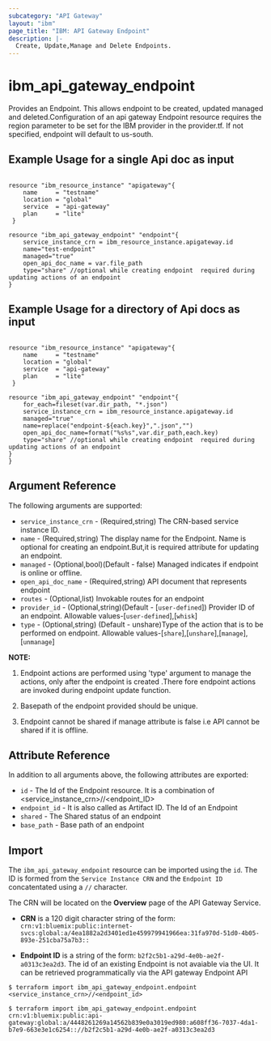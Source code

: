 ```yaml
---
subcategory: "API Gateway"
layout: "ibm"
page_title: "IBM: API Gateway Endpoint"
description: |-
  Create, Update,Manage and Delete Endpoints.
---
```


# ibm\_api_gateway_endpoint

Provides an Endpoint. This allows endpoint to be created, updated managed and deleted.Configuration of an api gateway Endpoint resource requires the region parameter to be set for the IBM provider in the provider.tf.  If not specified, endpoint will default to us-south.

## Example Usage for a single Api doc as input

```hcl

resource "ibm_resource_instance" "apigateway"{
    name     = "testname"
    location = "global"
    service  = "api-gateway"
    plan     = "lite"
 }

resource "ibm_api_gateway_endpoint" "endpoint"{
    service_instance_crn = ibm_resource_instance.apigateway.id
    name="test-endpoint"
    managed="true"
    open_api_doc_name = var.file_path
    type="share" //optional while creating endpoint  required during updating actions of an endpoint
}
```
## Example Usage for a directory of Api docs as input

```hcl

resource "ibm_resource_instance" "apigateway"{
    name     = "testname"
    location = "global"
    service  = "api-gateway"
    plan     = "lite"
 }

resource "ibm_api_gateway_endpoint" "endpoint"{
    for_each=fileset(var.dir_path, "*.json")
    service_instance_crn = ibm_resource_instance.apigateway.id
    managed="true"
    name=replace("endpoint-${each.key}",".json","")
    open_api_doc_name=format("%s%s",var.dir_path,each.key)
    type="share" //optional while creating endpoint  required during updating actions of an endpoint
}
}
```

## Argument Reference

The following arguments are supported:

* `service_instance_crn` - (Required,string) The CRN-based service instance ID.
* `name` - (Required,string) The display name for the Endpoint. Name is optional for creating an endpoint.But,it is required attribute for updating an endpoint.
* `managed` - (Optional,bool)(Default - false) Managed indicates if endpoint is online or offline.
* `open_api_doc_name` - (Required,string) API document that represents endpoint
* `routes` - (Optional,list) Invokable routes for an endpoint
* `provider_id` - (Optional,string)(Default - [`user-defined`]) Provider ID of an endpoint. Allowable values-[`user-defined`],[`whisk`]
* `type` - (Optional,string) (Default - unshare)Type of the action that is to be performed on endpoint. Allowable values-[`share`],[`unshare`],[`manage`],[`unmanage`]

**NOTE:** 
1. Endpoint actions are performed using 'type' argument to manage the actions, only after the endpoint is created .There fore endpoint actions are invoked during endpoint update function.

2. Basepath of the endpoint provided should be unique.

3. Endpoint cannot be shared if manage attribute is false i.e API cannot be shared if it is offline.

## Attribute Reference

In addition to all arguments above, the following attributes are exported:

* `id` - The Id of the Endpoint resource. It is a combination of <service_instance_crn>//<endpoint_ID>
* `endpoint_id` - It is also called as Artifact ID. The Id of an Endpoint
* `shared` - The Shared status of an endpoint
* `base_path` - Base path of an endpoint

## Import

The `ibm_api_gateway_endpoint` resource can be imported using the `id`. The ID is formed from the `Service Instance CRN` and the `Endpoint ID` concatentated using a `//` character.  

The CRN will be located on the **Overview** page of the API Gateway Service. 

* **CRN** is a 120 digit character string of the form: `crn:v1:bluemix:public:internet-svcs:global:a/4ea1882a2d3401ed1e459979941966ea:31fa970d-51d0-4b05-893e-251cba75a7b3::`

* **Endpoint ID** is a string of the form: `b2f2c5b1-a29d-4e0b-ae2f-a0313c3ea2d3`. The id of an existing Endpoint is not avaiable via the UI. It can be retrieved programmatically via the API gateway Endpoint API 


```
$ terraform import ibm_api_gateway_endpoint.endpoint <service_instance_crn>//<endpoint_id>

$ terraform import ibm_api_gateway_endpoint.endpoint crn:v1:bluemix:public:api-gateway:global:a/4448261269a14562b839e0a3019ed980:a608ff36-7037-4da1-b7e9-663e3e1c6254:://b2f2c5b1-a29d-4e0b-ae2f-a0313c3ea2d3
